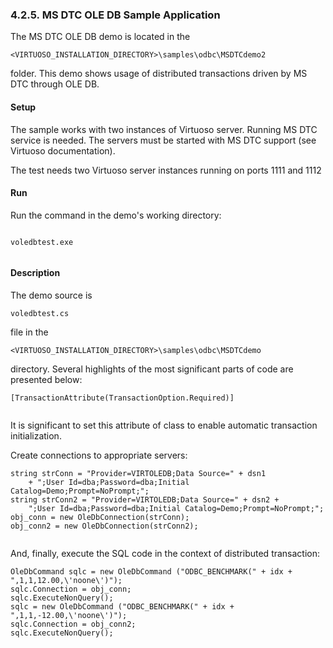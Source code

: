 <div>

<div>

<div>

<div>

### 4.2.5. MS DTC OLE DB Sample Application

</div>

</div>

</div>

The MS DTC OLE DB demo is located in the

``` programlisting
<VIRTUOSO_INSTALLATION_DIRECTORY>\samples\odbc\MSDTCdemo2
```

folder. This demo shows usage of distributed transactions driven by MS
DTC through OLE DB.

<div>

<div>

<div>

<div>

#### Setup

</div>

</div>

</div>

The sample works with two instances of Virtuoso server. Running MS DTC
service is needed. The servers must be started with MS DTC support (see
Virtuoso documentation).

The test needs two Virtuoso server instances running on ports 1111 and
1112

</div>

<div>

<div>

<div>

<div>

#### Run

</div>

</div>

</div>

Run the command in the demo's working directory:

``` programlisting
 
voledbtest.exe
             
```

</div>

<div>

<div>

<div>

<div>

#### Description

</div>

</div>

</div>

The demo source is

``` programlisting
voledbtest.cs
```

file in the

``` programlisting
<VIRTUOSO_INSTALLATION_DIRECTORY>\samples\odbc\MSDTCdemo
```

directory. Several highlights of the most significant parts of code are
presented below:

``` programlisting
[TransactionAttribute(TransactionOption.Required)]               
             
```

It is significant to set this attribute of class to enable automatic
transaction initialization.

Create connections to appropriate servers:

``` programlisting
string strConn = "Provider=VIRTOLEDB;Data Source=" + dsn1 
    + ";User Id=dba;Password=dba;Initial Catalog=Demo;Prompt=NoPrompt;";
string strConn2 = "Provider=VIRTOLEDB;Data Source=" + dsn2 + 
    ";User Id=dba;Password=dba;Initial Catalog=Demo;Prompt=NoPrompt;";
obj_conn = new OleDbConnection(strConn);
obj_conn2 = new OleDbConnection(strConn2);
             
```

And, finally, execute the SQL code in the context of distributed
transaction:

``` programlisting
OleDbCommand sqlc = new OleDbCommand ("ODBC_BENCHMARK(" + idx + ",1,1,12.00,\'noone\')");
sqlc.Connection = obj_conn;
sqlc.ExecuteNonQuery();
sqlc = new OleDbCommand ("ODBC_BENCHMARK(" + idx + ",1,1,-12.00,\'noone\')");
sqlc.Connection = obj_conn2;
sqlc.ExecuteNonQuery();
             
```

</div>

</div>
